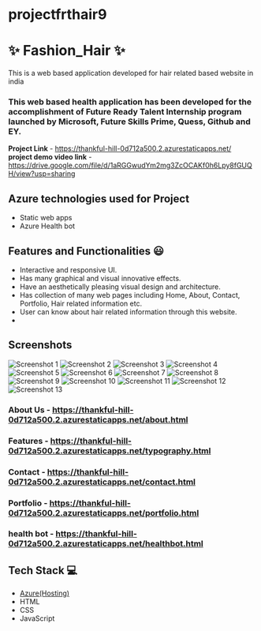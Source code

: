 # projectfrthair9
# ✨ Fashion_Hair ✨

This is a web based application developed for hair related based website in india

### This web based health application has been developed for the accomplishment of Future Ready Talent Internship program launched by Microsoft, Future Skills Prime, Quess, Github and EY.


**Project Link** - https://thankful-hill-0d712a500.2.azurestaticapps.net/
**project demo video link** - https://drive.google.com/file/d/1aRGGwudYm2mg3ZcOCAKf0h6Lpy8fGUQH/view?usp=sharing

## Azure technologies used for Project

- Static web apps
- Azure Health bot

## Features and Functionalities 😃

- Interactive and responsive UI.
- Has many graphical and visual innovative effects.
- Have an aesthetically pleasing visual design and architecture.
- Has collection of many web pages including Home, About, Contact, Portfolio, Hair related information etc.
- User can know about hair related information through this website.
- 
## Screenshots

![Screenshot 1](https://user-images.githubusercontent.com/115457031/229346616-166a194c-1fef-4b10-bebc-7b9dd7c33244.png)
![Screenshot 2](https://user-images.githubusercontent.com/115457031/229346670-b5a7f8a1-e60a-47d0-b07b-9a38aa18f3d1.png)
![Screenshot 3](https://user-images.githubusercontent.com/115457031/229346573-dcbd3125-9963-4f1c-9efb-f67517452685.png)
![Screenshot 4](https://user-images.githubusercontent.com/115457031/229346579-05f3d6c5-edc8-4570-873b-494aecba85c7.png)
![Screenshot 5](https://user-images.githubusercontent.com/115457031/229346581-4900d4e5-0639-400d-a3ff-0ec404fa5a9d.png)
![Screenshot 6](https://user-images.githubusercontent.com/115457031/229346521-f295cf9f-1bab-4577-9499-fafaedc90ce4.png)
![Screenshot 7](https://user-images.githubusercontent.com/115457031/229346525-83f95fcb-35e0-4ce4-96a9-c7d7c02bfd7c.png)
![Screenshot 8](https://user-images.githubusercontent.com/115457031/229346528-28a90c38-eccf-4f6c-8554-e97a5f2de4bb.png)
![Screenshot 9](https://user-images.githubusercontent.com/115457031/229346529-1fe6b9fa-71c9-4ee8-9fe7-5880f381eca8.png)
![Screenshot 10](https://user-images.githubusercontent.com/115457031/229346530-1e0b4db4-03e7-4e4f-9b6c-565d61bc687c.png)
![Screenshot 11](https://user-images.githubusercontent.com/115457031/229346531-8d7c2a14-c175-4be2-95f0-a4f12326b748.png)
![Screenshot 12](https://user-images.githubusercontent.com/115457031/229346533-eb69535c-0271-4e50-bbb2-86c4a32e8d1e.png)
![Screenshot 13](https://user-images.githubusercontent.com/115457031/229346535-5accd6cd-1e21-4f5a-9bb6-1307a3a5a505.png)




### About Us - https://thankful-hill-0d712a500.2.azurestaticapps.net/about.html



### Features - https://thankful-hill-0d712a500.2.azurestaticapps.net/typography.html


### Contact - https://thankful-hill-0d712a500.2.azurestaticapps.net/contact.html


### Portfolio - https://thankful-hill-0d712a500.2.azurestaticapps.net/portfolio.html


### health bot - https://thankful-hill-0d712a500.2.azurestaticapps.net/healthbot.html





## Tech Stack 💻

- [Azure(Hosting)](https://azure.microsoft.com/en-in/features/azure-portal/)
- HTML
- CSS
- JavaScript
